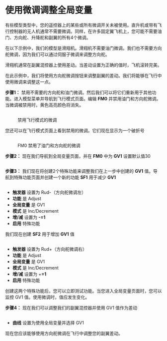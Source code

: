 

# 使用微调调整全局变量

有些模型类型中，您的遥控器上的某些或所有微调开关未被使用。直升机或带有飞行控制器的无人机通常不需要微调。同样，在许多固定翼飞机上，您可能不需要油门、方向舵、升降舵和副翼的所有4个微调。

在以下示例中，我们的模型是滑翔机。滑翔机不需要油门微调。我们也不需要方向舵微调，因为我们可以通过伺服子微调来调整方向舵。

滑翔机通常在副翼混控器上使用差动。当差动设置为正确的值时，飞机滚转完美。

在此示例中，我们将使用方向舵微调按钮来调整副翼的差动。我们将能够在飞行中使用微调来调整这一点。

**步骤1：** 禁用不需要的方向舵和油门微调。然后我们可以将它们重新用于其他功能。进入模型菜单并导航到飞行模式页面。编辑 **FM0** 并禁用油门和方向舵微调。当微调被禁用时，黄色高亮颜色将消失。

<figure><img src="/.gitbook/assets/howto-trims-as-switches-fm0-disable-trims.png" alt=""><figcaption><p>禁用飞行模式的微调</p></figcaption></figure>

您还可以在飞行模式页面上看到禁用的微调。它们现在显示为一个破折号

<figure><img src="/.gitbook/assets/howto-trims-as-switches-fm0-disabled-trims.png" alt=""><figcaption><p>FM0 禁用了油门和方向舵的微调</p></figcaption></figure>

**步骤2：** 现在我们导航到全局变量页面，并在 **FM0** 中为 **GV1** 设置默认值30

<figure><img src="/.gitbook/assets/howto-trims-as-switches-gv1.png" alt=""><figcaption></figcaption></figure>

**步骤3：** 我们现在将创建2个特殊功能来调整我们在上一步中创建的 **GV1** 值。导航到特殊功能页面并创建一个新的功能 **SF1** 用于减少 **GV1**

<figure><img src="/.gitbook/assets/howto-trims-as-switches-sf1.png" alt=""><figcaption></figcaption></figure>

* **触发器** 设置为 Rud-（方向舵微调左）
* **功能** 是 Adjust
* **全局变量** 是 GV1
* **模式** 是 Inc/Decrement
* **增/减** 设置为 **-=1**
* **启用** 特殊功能

我们现在创建 **SF2** 用于增加 **GV1** 值

<figure><img src="/.gitbook/assets/howto-trims-as-switches-sf2.png" alt=""><figcaption></figcaption></figure>

* **触发器** 设置为 Rud+（方向舵微调右）
* **功能** 是 Adjust
* **全局变量** 是 GV1
* **模式** 是 Inc/Decrement
* **增/减** 设置为 +**=1**
* **启用** 特殊功能

创建这两个特殊功能后，您可以立即测试功能。当您进入全局变量页面时，您可以监控 GV1 值。使用微调时，值应发生变化。

**步骤4：** 现在我们可以调整我们的副翼混控器并使用 GV1 值作为差动

<figure><img src="/.gitbook/assets/howto-trims-as-switches-ail-mix.png" alt=""><figcaption></figcaption></figure>

* **曲线** 设置为使用全局变量并选择 GV1

现在您应该能够使用方向舵微调在飞行中调整您的副翼差动。